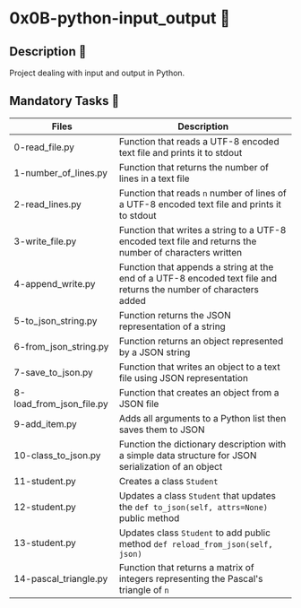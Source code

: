 # 0x0B-python-input_output :office:

## Description :moyai:

Project dealing with input and output in Python.

## Mandatory Tasks :book:

| Files | Description |
| ----- | ----------- |
| 0-read_file.py | Function that reads a UTF-8 encoded text file and prints it to stdout |
| 1-number_of_lines.py | Function that returns the number of lines in a text file |
| 2-read_lines.py | Function that reads `n` number of lines of a UTF-8 encoded text file and prints it to stdout |
| 3-write_file.py | Function that writes a string to a UTF-8 encoded text file and returns the number of characters written |
| 4-append_write.py | Function that appends a string at the end of a UTF-8 encoded text file and returns the number of characters added |
| 5-to_json_string.py | Function returns the JSON representation of a string |
| 6-from_json_string.py | Function returns an object represented by a JSON string |
| 7-save_to_json.py | Function that writes an object to a text file using JSON representation |
| 8-load_from_json_file.py | Function that creates an object from a JSON file |
| 9-add_item.py | Adds all arguments to a Python list then saves them to JSON |
| 10-class_to_json.py | Function the dictionary description with a simple data structure for JSON serialization of an object |
| 11-student.py | Creates a class `Student` |
| 12-student.py | Updates a class `Student` that updates the `def to_json(self, attrs=None)` public method |
| 13-student.py | Updates class `Student` to add public method `def reload_from_json(self, json)` |
| 14-pascal_triangle.py | Function that returns a matrix of integers representing the Pascal's triangle of `n` |

